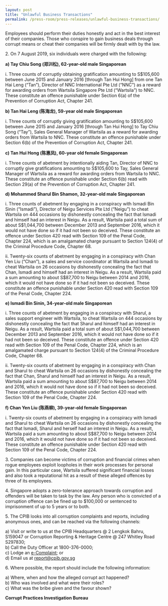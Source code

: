 ```yaml
---
layout: post
title: "Unlawful Business Transactions"
permalink: /press-room/press-releases/unlawful-business-transactions/
---
```

Employees should perform their duties honestly and act in the best interest of their companies. Those who conspire to gain business deals through corrupt means or cheat their companies will be firmly dealt with by the law. 

2\.          On 7 August 2019, six individuals were charged with the following: 

**a)        Tay Chiu Song (郑汌松), 62-year-old male Singaporean**

i.          Three counts of corruptly obtaining gratification amounting to S$105,600 between June 2015 and January 2016 [through Tan Hui Hong] from one Tan Hai Leng (“Tan”), Director of NNC International Pte Ltd (“NNC”) as a reward for awarding orders from Wartsila Singapore Pte Ltd (“Wartsila”) to NNC. These constitute an offence punishable under Section 6(a) of the Prevention of Corruption Act, Chapter 241. 

**b)        Tan Hai Leng (陈海龙), 59-year old male Singaporean** 

i.          Three counts of corruptly giving gratification amounting to S$105,600 between June 2015 and January 2016 [through Tan Hui Hong] to Tay Chiu Song (“Tay”), Sales General Manager of Wartsila as a reward for awarding orders from Wartsila to NNC. These constitute an offence punishable under Section 6(b) of the Prevention of Corruption Act, Chapter 241.

**c)        Tan Hui Hong (陈惠凤), 60-year old female Singaporean** 

i.          Three counts of abetment by intentionally aiding Tan, Director of NNC to corruptly give gratifications amounting to S$105,600 to Tay, Sales General Manager of Wartsila as a reward for awarding orders from Wartsila to NNC. These constitute an offence punishable under Section 6(b) read with Section 29(a) of the Prevention of Corruption Act, Chapter 241. 

**d)        Mohammed Sharul Bin Shamon, 32-year-old male Singaporean**

i.          Three counts of abetment by engaging in a conspiracy with Ismadi Bin Sinin (“Ismadi”), Director of Neigu Services Pte Ltd (“Neigu”) to cheat Wartsila on 444 occasions by dishonestly concealing the fact that Ismadi and himself had an interest in Neigu. As a result, Wartsila paid a total sum of about S$1,044,700 between December 2013 and September 2016, which it would not have done so if it had not been so deceived. These constitute an offence under Section 420 read with Section 109 of the Penal Code, Chapter 224, which is an amalgamated charge pursuant to Section 124(4) of the Criminal Procedure Code, Chapter 68.

ii.          Twenty-six counts of abetment by engaging in a conspiracy with Chan Yen Liu (“Chan”), a sales and service coordinator at Wartsila and Ismadi to cheat Wartsila on 26 occasions by dishonestly concealing the fact that Chan, Ismadi and himself had an interest in Neigu. As a result, Wartsila paid a sum amounting to about S$87,700 to Neigu between 2014 and 2016, which it would not have done so if it had not been so deceived. These constitute an offence punishable under Section 420 read with Section 109 of the Penal Code, Chapter 224. 

**e)        Ismadi Bin Sinin, 34-year-old male Singaporean**

i.          Three counts of abetment by engaging in a conspiracy with Sharul, a sales support engineer with Wartsila, to cheat Wartsila on 444 occasions by dishonestly concealing the fact that Sharul and himself had an interest in Neigu. As a result, Wartsila paid a total sum of about S$1,044,700 between December 2013 and September 2016, which it would not have done so if it had not been so deceived. These constitute an offence under Section 420 read with Section 109 of the Penal Code, Chapter 224, which is an amalgamated charge pursuant to Section 124(4) of the Criminal Procedure Code, Chapter 68.

ii.          Twenty-six counts of abetment by engaging in a conspiracy with Chan and Sharul to cheat Wartsila on 26 occasions by dishonestly concealing the fact that Chan, Sharul and himself had an interest in Neigu. As a result, Wartsila paid a sum amounting to about S$87,700 to Neigu between 2014 and 2016, which it would not have done so if it had not been so deceived. These constitute an offence punishable under Section 420 read with Section 109 of the Penal Code, Chapter 224. 

**f)          Chan Yen Liu (陈燕柳), 39-year-old female Singaporean**

i.          Twenty-six counts of abetment by engaging in a conspiracy with Ismadi and Sharul to cheat Wartsila on 26 occasions by dishonestly concealing the fact that Ismadi, Sharul and herself had an interest in Neigu. As a result, Wartsila paid a sum amounting to about S$87,700 to Neigu between 2014 and 2016, which it would not have done so if it had not been so deceived. These constitute an offence punishable under Section 420 read with Section 109 of the Penal Code, Chapter 224. 

3\.          Companies can become victims of corruption and financial crimes when rogue employees exploit loopholes in their work processes for personal gain. In this particular case, Wartsila suffered significant financial losses and also took a reputational hit as a result of these alleged offences by three of its employees.

4\.          Singapore adopts a zero-tolerance approach towards corruption and offenders will be taken to task by the law. Any person who is convicted of a corruption offence can be fined up to $100,000 or sentenced to imprisonment of up to 5 years or to both.

5\.         The CPIB looks into all corruption complaints and reports, including anonymous ones, and can be reached via the following channels:

a) Visit or write to us at the CPIB Headquarters @ 2 Lengkok Bahru, S159047 or Corruption Reporting & Heritage Centre @ 247 Whitley Road S297830;<br />
b) Call the Duty Officer at 1800-376-0000;<br />
c) Lodge an [e-Complaint](/e-services/e-complaint-for-corrupt-conduct); or<br>
d) Email us at <a class="spamspan" href="mailto:report@cpib.gov.sg">report@cpib.gov.sg</a>

6\. Where possible, the report should include the following information:

a) Where, when and how the alleged corrupt act happened?<br />
b) Who was involved and what were their roles?<br />
c) What was the bribe given and the favour shown?

**Corrupt Practices Investigation Bureau**
